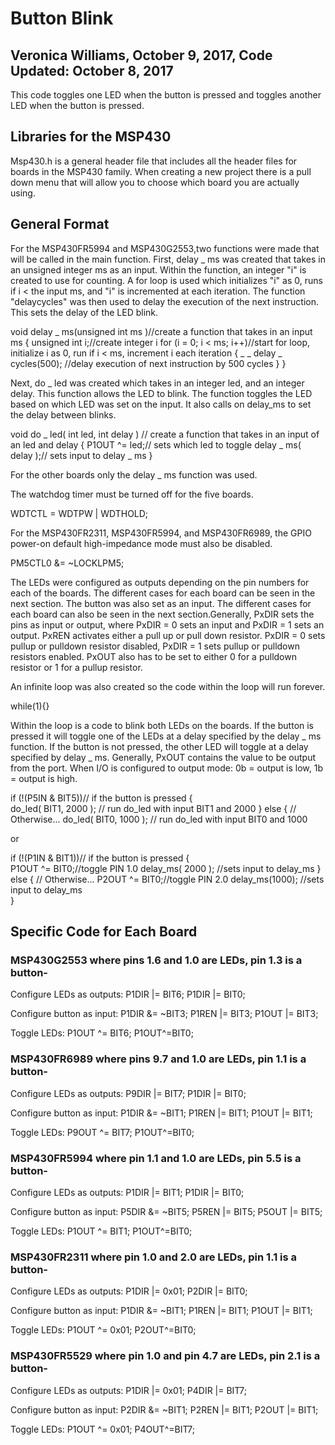 # Button Blink 
## Veronica Williams, October 9, 2017, Code Updated: October 8, 2017 

This code toggles one LED when the button is pressed and toggles another LED when the button is pressed. 

## Libraries for the MSP430
Msp430.h is a general header file that includes all the header files for boards in the MSP430 family. When creating a new project there is a pull down menu that will allow you to choose which board you are actually using. 

## General Format

For the MSP430FR5994 and MSP430G2553,two functions were made that will be called in the main function. First, delay _ ms was created that takes in an unsigned integer ms as an input. Within the function, an integer "i" is created to use for counting. A for loop is used which initializes "i" as 0, runs if i < the input ms, and "i" is incremented at each iteration. The function "delaycycles" was then used to delay the execution of the next instruction. This sets the delay of the LED blink.  

void delay _ ms(unsigned int ms )//create a function that takes in an input ms
{
unsigned int i;//create integer i
for (i = 0; i < ms; i++)//start for loop, initialize i as 0, run if i < ms, increment i each iteration
{
_ _ delay _ cycles(500); //delay execution of next instruction by 500 cycles
}
}

Next, do _ led was created which takes in an integer led, and an integer delay. This function allows the LED to blink. The function toggles the LED based on which LED was set on the input. It also calls on delay_ms to set the delay between blinks. 

void do _ led( int led, int delay ) // create a function that takes in an input of an led and delay
{
    P1OUT ^= led;// sets which led to toggle
    delay _ ms( delay );// sets input to delay _ ms
}

For the other boards only the delay _ ms function was used. 

The watchdog timer must be turned off for the five boards. 

WDTCTL = WDTPW | WDTHOLD;

For the MSP430FR2311, MSP430FR5994, and MSP430FR6989, the GPIO power-on default high-impedance mode must also be disabled.

PM5CTL0 &= ~LOCKLPM5;

The LEDs were configured as outputs depending on the pin numbers for each of the boards. The different cases for each board can be seen in the next section. The button was also set as an input. The different cases for each board can also be seen in the next section.Generally, PxDIR sets the pins as input or output, where PxDIR = 0 sets an input and PxDIR = 1 sets an output. PxREN activates either a pull up or pull down resistor. PxDIR = 0 sets pullup or pulldown resistor disabled, PxDIR = 1 sets pullup or pulldown resistors enabled. PxOUT also has to be set to either 0 for a pulldown resistor or 1 for a pullup resistor.
 
An infinite loop was also created so the code within the loop will run forever. 

while(1){}

Within the loop is a code to blink both LEDs on the boards. If the button is pressed it will toggle one of the LEDs at a delay specified by the delay _ ms function. If the button is not pressed, the other LED will toggle at a delay specified by delay _ ms. Generally, PxOUT contains the value to be output from the port. When I/O is configured to output mode: 0b = output is low, 1b = output is high. 

if (!(P5IN & BIT5))// if the button is pressed
		{      
            do_led( BIT1, 2000 );  // run do_led with input BIT1 and 2000
        }
        else
		{              // Otherwise...
            do_led( BIT0, 1000 );    // run do_led with input BIT0 and 1000
            
or

if (!(P1IN & BIT1))// if the button is pressed
		{      
            P1OUT ^= BIT0;//toggle PIN 1.0
               delay_ms( 2000 );  //sets input to delay_ms
        }
        else
		{              // Otherwise...
            P2OUT ^= BIT0;//toggle PIN 2.0
               delay_ms(1000); //sets input to delay_ms  
        }


## Specific Code for Each Board
### MSP430G2553 where pins 1.6 and 1.0 are LEDs, pin 1.3 is a button-

Configure LEDs as outputs: P1DIR |= BIT6; P1DIR |= BIT0; 

Configure button as input: P1DIR &= ~BIT3; P1REN |= BIT3; P1OUT |= BIT3;

Toggle LEDs: P1OUT ^= BIT6; P1OUT^=BIT0;

### MSP430FR6989 where pins 9.7 and 1.0 are LEDs, pin 1.1 is a button-

Configure LEDs as outputs: P9DIR |= BIT7; P1DIR |= BIT0;  

Configure button as input: P1DIR &= ~BIT1; P1REN |= BIT1; P1OUT |= BIT1;

Toggle LEDs: P9OUT ^= BIT7; P1OUT^=BIT0;

### MSP430FR5994 where pin 1.1 and 1.0 are LEDs, pin 5.5 is a button-

Configure LEDs as outputs:  P1DIR |= BIT1; P1DIR |= BIT0;  

Configure button as input: P5DIR &= ~BIT5; P5REN |= BIT5; P5OUT |= BIT5;

Toggle LEDs: P1OUT ^= BIT1; P1OUT^=BIT0;

### MSP430FR2311 where pin 1.0 and 2.0 are LEDs, pin 1.1 is a button-

Configure LEDs as outputs:  P1DIR |= 0x01; P2DIR |= BIT0; 

Configure button as input: P1DIR &= ~BIT1; P1REN |= BIT1; P1OUT |= BIT1;

Toggle LEDs: P1OUT ^= 0x01; P2OUT^=BIT0;

### MSP430FR5529 where pin 1.0 and pin 4.7 are LEDs, pin 2.1 is a button-
Configure LEDs as outputs:  P1DIR |= 0x01;  P4DIR |= BIT7;  

Configure button as input: P2DIR &= ~BIT1; P2REN |= BIT1; P2OUT |= BIT1;

Toggle LEDs: P1OUT ^= 0x01; P4OUT^=BIT7;

